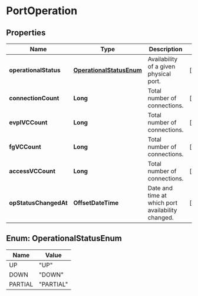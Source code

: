 

# PortOperation


## Properties

| Name | Type | Description | Notes |
|------------ | ------------- | ------------- | -------------|
|**operationalStatus** | [**OperationalStatusEnum**](#OperationalStatusEnum) | Availability of a given physical port. |  [optional] |
|**connectionCount** | **Long** | Total number of connections. |  [optional] |
|**evplVCCount** | **Long** | Total number of connections. |  [optional] |
|**fgVCCount** | **Long** | Total number of connections. |  [optional] |
|**accessVCCount** | **Long** | Total number of connections. |  [optional] |
|**opStatusChangedAt** | **OffsetDateTime** | Date and time at which port availability changed. |  [optional] |



## Enum: OperationalStatusEnum

| Name | Value |
|---- | -----|
| UP | &quot;UP&quot; |
| DOWN | &quot;DOWN&quot; |
| PARTIAL | &quot;PARTIAL&quot; |



